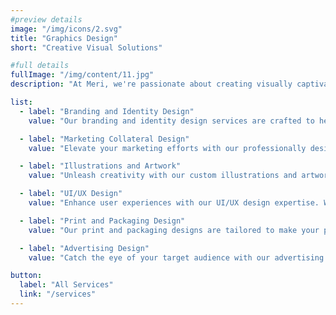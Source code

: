 ```yaml
---
#preview details
image: "/img/icons/2.svg"
title: "Graphics Design"
short: "Creative Visual Solutions"

#full details
fullImage: "/img/content/11.jpg"
description: "At Meri, we're passionate about creating visually captivating and impactful graphic designs. Our team of creative experts is dedicated to bringing your ideas to life through stunning visuals that resonate with your audience. Whether you need eye-catching marketing materials, striking logos, or captivating illustrations, we've got you covered. We understand the importance of design in conveying your brand's identity, and we're here to help you make a lasting impression. Contact us today to explore how our graphic design services can elevate your brand."

list:
  - label: "Branding and Identity Design"
    value: "Our branding and identity design services are crafted to help your business stand out. We create memorable logos, visual assets, and brand guidelines that reflect your unique identity."

  - label: "Marketing Collateral Design"
    value: "Elevate your marketing efforts with our professionally designed collateral. From brochures and flyers to banners and social media graphics, we craft materials that engage your audience."

  - label: "Illustrations and Artwork"
    value: "Unleash creativity with our custom illustrations and artwork. Whether for digital or print, our illustrations add a unique touch to your projects, making them visually appealing."

  - label: "UI/UX Design"
    value: "Enhance user experiences with our UI/UX design expertise. We create user-friendly interfaces that maximize usability, ensuring your digital products leave a lasting impression."

  - label: "Print and Packaging Design"
    value: "Our print and packaging designs are tailored to make your products shine on the shelves. We understand the power of packaging in attracting customers and telling your brand's story."

  - label: "Advertising Design"
    value: "Catch the eye of your target audience with our advertising designs. We craft compelling visuals for various ad formats, helping you drive engagement and conversions."

button:
  label: "All Services"
  link: "/services"
---
```

